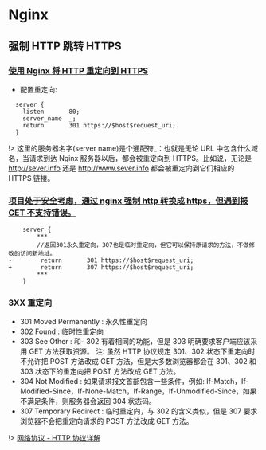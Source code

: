 # Nginx

## 强制 HTTP 跳转 HTTPS

### [使用 Nginx 将 HTTP 重定向到 HTTPS](https://mincong.io/cn/redirect-traffic-to-https-nginx/)
- 配置重定向:
```
  server {
    listen       80;
    server_name  _;
    return       301 https://$host$request_uri;
  }
```

!> 这里的服务器名字(server name)是个通配符_：也就是无论 URL 中包含什么域名，当请求到达 Nginx 服务器以后，都会被重定向到 HTTPS。比如说，无论是 http://sever.info 还是 http://www.sever.info 都会被重定向到它们相应的 HTTPS 链接。


### [项目处于安全考虑，通过 nginx 强制 http 转换成 https，但遇到报 GET 不支持错误。](https://blog.csdn.net/qq_42760638/article/details/118515698)

```
	server {
        ***
        //返回301永久重定向，307也是临时重定向，但它可以保持原请求的方法，不做修改的访问新地址。
-        return       301 https://$host$request_uri;
+        return       307 https://$host$request_uri;
        ***
	}
```

### 3XX  重定向
  - 301 Moved Permanently : 永久性重定向
  - 302 Found : 临时性重定向
  - 303 See Other : 和- 302 有着相同的功能，但是 303 明确要求客户端应该采用 GET 方法获取资源。 注: 虽然 HTTP 协议规定 301、302 状态下重定向时不允许把 POST 方法改成 GET 方法，但是大多数浏览器都会在 301、302 和 303 状态下的重定向把 POST 方法改成 GET 方法。
  - 304 Not Modified : 如果请求报文首部包含一些条件，例如: If-Match，If-Modified-Since，If-None-Match，If-Range，If-Unmodified-Since，如果不满足条件，则服务器会返回 304 状态码。
  - 307 Temporary Redirect : 临时重定向，与 302 的含义类似，但是 307 要求浏览器不会把重定向请求的 POST 方法改成 GET 方法。

!> [网络协议 - HTTP 协议详解](https://www.pdai.tech/md/develop/protocol/dev-protocol-http.html#url)    

